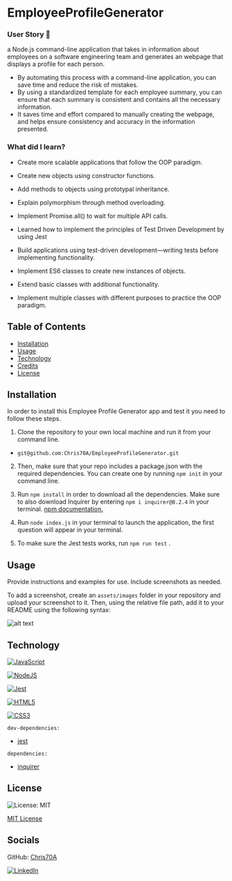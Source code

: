 # EmployeeProfileGenerator

### User Story 👤
a Node.js command-line application that takes in information about employees on a software engineering team and generates an webpage that displays a profile for each person.


-  By automating this process with a command-line application, you can save time and reduce the risk of mistakes.
- By using a standardized template for each employee summary, you can ensure that each summary is consistent and contains all the necessary information.
- It saves time and effort compared to manually creating the webpage, and helps ensure consistency and accuracy in the information presented. 

### What did I learn?

- Create more scalable applications that follow the OOP paradigm.

- Create new objects using constructor functions.

- Add methods to objects using prototypal inheritance.

- Explain polymorphism through method overloading.

- Implement Promise.all() to wait for multiple API calls.

- Learned how to implement the principles of Test Driven Development by using Jest

- Build applications using test-driven development—writing tests before implementing functionality.

- Implement ES6 classes to create new instances of objects.

- Extend basic classes with additional functionality.

- Implement multiple classes with different purposes to practice the OOP paradigm.



## Table of Contents 



- [Installation](#installation)
- [Usage](#usage)
- [Technology](#technology)
- [Credits](#credits)
- [License](#license)

## Installation

In order to install this Employee Profile Generator app and test it you need to follow these steps.

1. Clone the repository to your own local machine and run it from your command line. 
 - `git@github.com:Chris70A/EmployeeProfileGenerator.git`

2. Then, make sure that your repo includes a package.json with the required dependencies. You can create one by running ```npm init``` in your command line.

3. Run ```npm install``` in order to download all the dependencies. Make sure to also download Inquirer by entering ```npm i inquirer@8.2.4``` in your terminal.  [npm documentation.](https://www.npmjs.com/package/inquirer)


4. Run ```node index.js``` in your terminal to launch the application, the first question will appear in your terminal. 

5. To make sure the Jest tests works, run ```npm run test``` .


    

## Usage

Provide instructions and examples for use. Include screenshots as needed.

To add a screenshot, create an `assets/images` folder in your repository and upload your screenshot to it. Then, using the relative file path, add it to your README using the following syntax:

![alt text](assets/images/screenshot.png)

## Technology


[![JavaScript](https://img.shields.io/badge/JavaScript-323330?style=for-the-badge&logo=javascript&logoColor=F7DF1E)](https://www.javascript.com/)

[![NodeJS](https://img.shields.io/badge/node.js-6DA55F?style=for-the-badge&logo=node.js&logoColor=white)](https://nodejs.org/en/)

[![Jest](https://img.shields.io/badge/Jest-323330?style=for-the-badge&logo=Jest&logoColor=white)](https://www.npmjs.com/package/jest)

[![HTML5](https://img.shields.io/badge/HTML5-E34F26?style=for-the-badge&logo=html5&logoColor=white)](https://whatwg.org/)

[![CSS3](https://img.shields.io/badge/CSS3-1572B6?style=for-the-badge&logo=css3&logoColor=white)](https://www.w3.org/TR/CSS/#css)

`dev-dependencies:`

- [jest](https://www.npmjs.com/package/jest)

`dependencies:`

- [inquirer](https://www.npmjs.com/package/inquirer)



## License

![License: MIT](https://img.shields.io/github/license/TheInfamousGrim/orm-e-commerce-back-end?color=yellow)

[MIT License](/LICENSE)



## Socials

GitHub: [Chris70A](https://github.com/Chris70A)

[![LinkedIn](https://img.shields.io/badge/linkedin-%230077B5.svg?style=for-the-badge&logo=linkedin&logoColor=white)](https://www.linkedin.com/in/christian-plasencia-15515576/)

